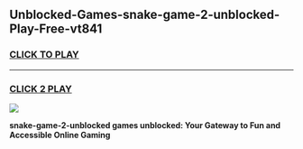 
## Unblocked-Games-snake-game-2-unblocked-Play-Free-vt841
<h3>
<a href="https://premium76.site?title=snake-game-2-unblocked&ref=19M">CLICK TO PLAY</a></h3>
<hr>

<h3>
<a href="https://premium76.site?title=snake-game-2-unblocked&ref=19M">CLICK 2 PLAY</a>
  
</h3>

<a href="https://premium76.site?title=snake-game-2-unblocked&ref=19M"><img src="https://clearcache.store/games.png"></a>


**snake-game-2-unblocked games unblocked: Your Gateway to Fun and Accessible Online Gaming**
